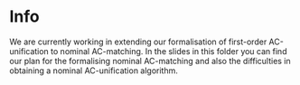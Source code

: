 # Info 
We are currently working in extending our formalisation of first-order AC-unification
to nominal AC-matching. In the slides in this folder you can find our plan for the
formalising nominal AC-matching and also the difficulties in obtaining a nominal
AC-unification algorithm. 

